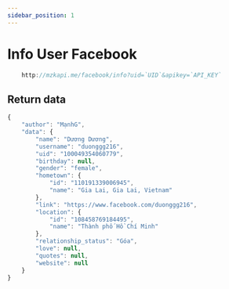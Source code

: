 ```yaml
---
sidebar_position: 1
---
```


# Info User Facebook

```jsx title="API Endpoint:"
    http://mzkapi.me/facebook/info?uid=`UID`&apikey=`API_KEY`
```
## Return data

```jsx title="http://mzkapi.me/facebook/info?uid=100049354060779"
{
    "author": "MạnhG",
    "data": {
        "name": "Dương Dương",
        "username": "duonggg216",
        "uid": "100049354060779",
        "birthday": null,
        "gender": "female",
        "hometown": {
            "id": "110191339006945",
            "name": "Gia Lai, Gia Lai, Vietnam"
        },
        "link": "https://www.facebook.com/duonggg216",
        "location": {
            "id": "108458769184495",
            "name": "Thành phố Hồ Chí Minh"
        },
        "relationship_status": "Góa",
        "love": null,
        "quotes": null,
        "website": null
    }
}
```
